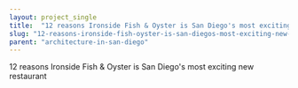 ```yaml
---
layout: project_single
title:  "12 reasons Ironside Fish & Oyster is San Diego's most exciting new restaurant"
slug: "12-reasons-ironside-fish-oyster-is-san-diegos-most-exciting-new-restaurant"
parent: "architecture-in-san-diego"
---
```

12 reasons Ironside Fish & Oyster is San Diego's most exciting new restaurant